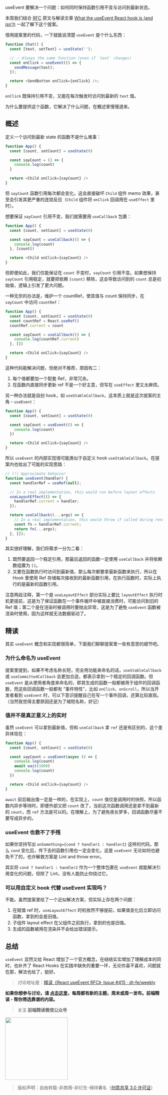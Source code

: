 useEvent 要解决一个问题：如何同时保持函数引用不变与访问到最新状态。

本周我们结合 [RFC](https://github.com/reactjs/rfcs/blob/useevent/text/0000-useevent.md) 原文与解读文章 [What the useEvent React hook is (and isn't)](https://typeofnan.dev/what-the-useevent-react-hook-is-and-isnt/) 一起了解下这个提案。

借用提案里的代码，一下就能说清楚 `useEvent` 是个什么东西：

```ts
function Chat() {
  const [text, setText] = useState('');

  // ✅ Always the same function (even if `text` changes)
  const onClick = useEvent(() => {
    sendMessage(text);
  });

  return <SendButton onClick={onClick} />;
}
```

`onClick` 既保持引用不变，又能在每次触发时访问到最新的 `text` 值。

为什么要提供这个函数，它解决了什么问题，在概述里慢慢道来。

## 概述

定义一个访问到最新 state 的函数不是什么难事：

```ts
function App() {
  const [count, setCount] = useState(0)

  const sayCount = () => {
    console.log(count)
  }

  return <Child onClick={sayCount} />
}
```

但 `sayCount` 函数引用每次都会变化，这会直接破坏 `Child` 组件 memo 效果，甚至会引发其更严重的连锁反应（`Child` 组件将 `onClick` 回调用在 `useEffect` 里时）。

想要保证 `sayCount` 引用不变，我们就需要用 `useCallback` 包裹：

```ts
function App() {
  const [count, setCount] = useState(0)

  const sayCount = useCallback(() => {
    console.log(count)
  }, [count])

  return <Child onClick={sayCount} />
}
```

但即便如此，我们仅能保证在 `count` 不变时，`sayCount` 引用不变。如果想保持 `sayCount` 引用稳定，就要把依赖 `[count]` 移除，这会导致访问到的 `count` 总是初始值，逻辑上引发了更大问题。

一种无奈的办法是，维护一个 countRef，使其值与 count 保持同步，在 `sayCount` 中访问 `countRef`：

```ts
function App() {
  const [count, setCount] = useState(0)
  const countRef = React.useRef()
  countRef.current = count

  const sayCount = useCallback(() => {
    console.log(countRef.current)
  }, [])

  return <Child onClick={sayCount} />
}
```

这种代码能解决问题，但绝对不推荐，原因有二：

1. 每个值都要加一个配套 Ref，非常冗余。
2. 在函数内直接同步更新 ref 不是一个好主意，但写在 `useEffect` 里又太麻烦。

另一种办法就是自创 hook，如 `useStableCallback`，这本质上就是这次提案的主角 - `useEvent`：

```ts
function App() {
  const [count, setCount] = useState(0)

  const sayCount = useEvent(() => {
    console.log(count)
  })

  return <Child onClick={sayCount} />
}
```

所以 `useEvent` 的内部实现很可能类似于自定义 hook `useStableCallback`。在提案内也给出了可能的实现思路：

```ts
// (!) Approximate behavior
function useEvent(handler) {
  const handlerRef = useRef(null);

  // In a real implementation, this would run before layout effects
  useLayoutEffect(() => {
    handlerRef.current = handler;
  });

  return useCallback((...args) => {
    // In a real implementation, this would throw if called during render
    const fn = handlerRef.current;
    return fn(...args);
  }, []);
}
```

其实很好理解，我们将需求一分为二看：

1. 既然要返回一个稳定引用，那最后返回的函数一定使用 `useCallback` 并将依赖数组置为 `[]`。
2. 又要在函数执行时访问到最新值，那么每次都要拿最新函数来执行，所以在 Hook 里使用 Ref 存储每次接收到的最新函数引用，在执行函数时，实际上执行的是最新的函数引用。

注意两段注释，第一个是 `useLayoutEffect` 部分实际上要比 `layoutEffect` 执行时机更提前，这是为了保证函数在一个事件循环中被直接消费时，可能访问到旧的 Ref 值；第二个是在渲染时被调用时要抛出异常，这是为了避免 `useEvent` 函数被渲染时使用，因为这样就无法数据驱动了。

## 精读

其实 `useEvent` 概念和实现都很简单，下面我们聊聊提案里一些有意思的细节吧。

### 为什么命名为 useEvent

提案里提到，如果不考虑名称长短，完全用功能来命名的话，`useStableCallback` 或 `useCommittedCallback` 会更加合适，都表示拿到一个稳定的回调函数。但 `useEvent` 是从使用者角度来命名的，即其生成的函数一般都被用于组件的回调函数，而这些回调函数一般都有 “事件特性”，比如 `onClick`、`onScroll`，所以当开发者看到 `useEvent` 时，可以下意识提醒自己在写一个事件回调，还算比较直观。（当然我觉得主要原因还是为了缩短名称，好记）

### 值并不是真正意义上的实时

虽然 `useEvent` 可以拿到最新值，但和 `useCallback` 拿 `ref` 还是有区别的，这个差异体现在：

```ts
function App() {
  const [count, setCount] = useState(0)

  const sayCount = useEvent(async () => {
    console.log(count)
    await wait(1000)
    console.log(count)
  })

  return <Child onClick={sayCount} />
}
```

`await` 前后输出值一定是一样的，在实现上，`count` 值仅是调用时的快照，所以函数内异步等待时，即便外部又把 `count` 改了，当前这次函数调用还是拿不到最新的 `count`，而 `ref` 方法是可以的。在理解上，为了避免夜长梦多，回调函数尽量不要写成异步的。

### useEvent 也救不了手残

如果你坚持写出 `onSomething={cond ? handler1 : handler2}` 这样的代码，那么 `cond` 变化后，传下去的函数引用也一定会变化，这是 `useEvent` 无论如何也避免不了的，也许解救方案是 Lint and throw error。

其实将 `cond ? handler1 : handler2` 作为一个整体包裹在 `useEvent` 就能解决引用变化的问题，但除了 Lint，没有人能防止你绕过它。

### 可以用自定义 hook 代替 useEvent 实现吗？

不能。虽然提案里给了一个近似解决方案，但实际上存在两个问题：

1. 在赋值 ref 时，`useLayoutEffect` 时机依然不够提前，如果值变化后立即访问函数，拿到的会是旧值。
2. 子组件 layout effect 在父组件之前执行，拿到的也是旧值。
3. 生成的函数被用在渲染并不会给出错误提示。

## 总结

`useEvent` 显然又给 React 增加了一个官方概念，在结结实实增加了理解成本的同时，也补齐了 React Hooks 在实践中缺失的重要一环，无论你喜不喜欢，问题就在那，解法也给了，挺好。

> 讨论地址是：[精读《React useEvent RFC》· Issue #415 · dt-fe/weekly](https://github.com/dt-fe/weekly/issues/415)

**如果你想参与讨论，请 [点击这里](https://github.com/dt-fe/weekly)，每周都有新的主题，周末或周一发布。前端精读 - 帮你筛选靠谱的内容。**

> 关注 **前端精读微信公众号**

<img width=200 src="https://img.alicdn.com/tfs/TB165W0MCzqK1RjSZFLXXcn2XXa-258-258.jpg">

> 版权声明：自由转载-非商用-非衍生-保持署名（[创意共享 3.0 许可证](https://creativecommons.org/licenses/by-nc-nd/3.0/deed.zh)）


